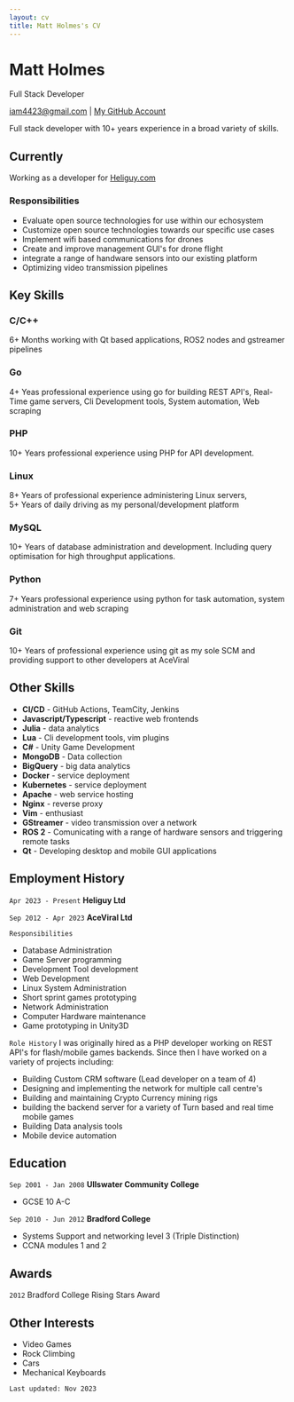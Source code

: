```yaml
---
layout: cv
title: Matt Holmes's CV
---
```

<aside></aside>

# Matt Holmes
Full Stack Developer

<div id="webaddress">
    <a href="mailto:iam4423@gmail.com">iam4423@gmail.com</a>
    | <a href="https://github.com/indeedhat" target="_blank">My GitHub Account</a>
</div>

Full stack developer with 10+ years experience in a broad variety of skills.


## Currently
Working as a developer for [Heliguy.com](https://heliguy.com)

### Responsibilities
- Evaluate open source technologies for use within our echosystem
- Customize open source technologies towards our specific use cases
- Implement wifi based communications for drones
- Create and improve management GUI's for drone flight
- integrate a range of handware sensors into our existing platform
- Optimizing video transmission pipelines


## Key Skills

### C/C++
6+ Months working with Qt based applications, ROS2 nodes and gstreamer pipelines

### Go
4+ Yeas professional experience using go for building REST API's, Real-Time game servers, 
Cli Development tools, System automation, Web scraping

### PHP
10+ Years professional experience using PHP for API development.

### Linux
8+ Years of professional experience administering Linux servers,  
5+ Years of daily driving as my personal/development platform

### MySQL
10+ Years of database administration and development. Including query optimisation for high throughput 
applications.

### Python
7+ Years professional experience using python for task automation, system administration and web scraping

### Git
10+ Years of professional experience using git as my sole SCM and providing support to other developers at AceViral

## Other Skills
- **CI/CD** - GitHub Actions, TeamCity, Jenkins
- **Javascript/Typescript** - reactive web frontends
- **Julia** - data analytics
- **Lua** - Cli development tools, vim plugins
- **C#** - Unity Game Development
- **MongoDB** - Data collection
- **BigQuery** - big data analytics
- **Docker** - service deployment
- **Kubernetes** - service deployment
- **Apache** - web service hosting
- **Nginx** - reverse proxy
- **Vim** - enthusiast
- **GStreamer** - video transmission over a network
- **ROS 2** - Comunicating with a range of hardware sensors and triggering remote tasks
- **Qt** - Developing desktop and mobile GUI applications


## Employment History

`Apr 2023 - Present`
__Heliguy Ltd__

`Sep 2012 - Apr 2023`
__AceViral Ltd__

`Responsibilities`
- Database Administration
- Game Server programming
- Development Tool development
- Web Development
- Linux System Administration
- Short sprint games prototyping
- Network Administration
- Computer Hardware maintenance
- Game prototyping in Unity3D

`Role History`
I was originally hired as a PHP developer working on REST API's for flash/mobile games backends.
Since then I have worked on a variety of projects including:
- Building Custom CRM software (Lead developer on a team of 4)
- Designing and implementing the network for multiple call centre's
- Building and maintaining Crypto Currency mining rigs
- building the backend server for a variety of Turn based and real time mobile games
- Building Data analysis tools
- Mobile device automation

## Education

`Sep 2001 - Jan 2008`
__Ullswater Community College__ 
- GCSE 10 A-C

`Sep 2010 - Jun 2012`
__Bradford College__ 
- Systems Support and networking level 3  (Triple Distinction)
- CCNA modules 1 and 2


## Awards

`2012`
Bradford College Rising Stars Award


## Other Interests
- Video Games
- Rock Climbing
- Cars
- Mechanical Keyboards


`Last updated: Nov 2023`


